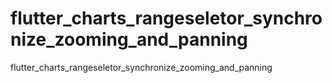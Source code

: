 # flutter_charts_rangeseletor_synchronize_zooming_and_panning
flutter_charts_rangeseletor_synchronize_zooming_and_panning
